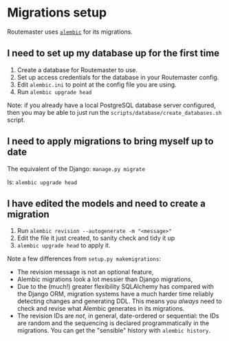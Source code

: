 # Migrations setup

Routemaster uses [`alembic`][alembic] for its migrations.

## I need to set up my database up for the first time

1. Create a database for Routemaster to use.
2. Set up access credentials for the database in your Routemaster config.
3. Edit `alembic.ini` to point at the config file you are using.
4. Run `alembic upgrade head`

Note: if you already have a local PostgreSQL database server configured, then
you may be able to just run the `scripts/database/create_databases.sh` script.

## I need to apply migrations to bring myself up to date

The equivalent of the Django: `manage.py migrate`

Is: `alembic upgrade head`

## I have edited the models and need to create a migration

1. Run `alembic revision --autogenerate -m "<message>"`
2. Edit the file it just created, to sanity check and tidy it up
3. `alembic upgrade head` to apply it.

Note a few differences from `setup.py makemigrations`:

* The revision message is not an optional feature,
* Alembic migrations look a lot messier than Django migrations,
* Due to the (much!) greater flexibility SQLAlchemy has compared with the
  Django ORM, migration systems have a much harder time reliably detecting
  changes and generating DDL. This means you _always_ need to check and revise
  what Alembic generates in its migrations.
* The revision IDs are _not_, in general, date-ordered or sequential: the IDs
  are random and the sequencing is declared programmatically in the migrations.
  You can get the "sensible" history with `alembic history`.


[alembic]: http://alembic.zzzcomputing.com/en/latest/
